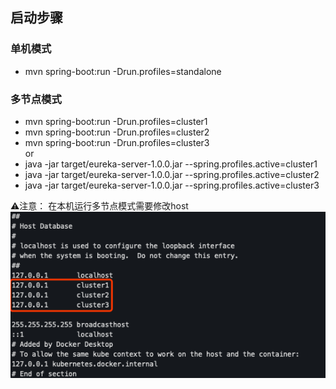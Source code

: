 ## 启动步骤

### 单机模式
- mvn spring-boot:run -Drun.profiles=standalone

### 多节点模式
- mvn spring-boot:run -Drun.profiles=cluster1
- mvn spring-boot:run -Drun.profiles=cluster2
- mvn spring-boot:run -Drun.profiles=cluster3  
or  
- java -jar target/eureka-server-1.0.0.jar --spring.profiles.active=cluster1
- java -jar target/eureka-server-1.0.0.jar --spring.profiles.active=cluster2
- java -jar target/eureka-server-1.0.0.jar --spring.profiles.active=cluster3


⚠️注意：
在本机运行多节点模式需要修改host  
![host截图](/images/eureka-server-README-1.png "host截图")
